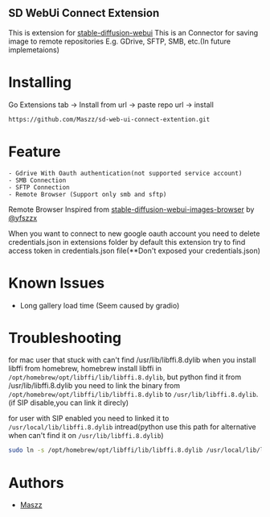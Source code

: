 ## SD WebUi Connect Extension

This is extension for [stable-diffusion-webui](https://github.com/AUTOMATIC1111/stable-diffusion-webui)
This is an Connector for saving image to remote repositories E.g. GDrive, SFTP, SMB, etc.(In future implemetaions)


# Installing
Go Extensions tab -> Install from url -> paste repo url -> install

```bash
https://github.com/Maszz/sd-web-ui-connect-extention.git
```

# Feature

    - Gdrive With Oauth authentication(not supported service account)
    - SMB Connection
    - SFTP Connection
    - Remote Browser (Support only smb and sftp) 

Remote Browser Inspired from [stable-diffusion-webui-images-browser](https://github.com/yfszzx/stable-diffusion-webui-images-browser) by [@yfszzx](https://github.com/yfszzx)

When you want to connect to new google oauth account you need to delete credentials.json in extensions folder
by default this extension try to find access token in credentials.json file(**Don't exposed your credentials.json)

# Known Issues

- Long gallery load time (Seem caused by gradio)


# Troubleshooting
for mac user that stuck with can't find /usr/lib/libffi.8.dylib when you install libffi from homebrew, homebrew install libffi in `/opt/homebrew/opt/libffi/lib/libffi.8.dylib`, but python find it from /usr/lib/libffi.8.dylib you need to link the binary from `/opt/homebrew/opt/libffi/lib/libffi.8.dylib` to `/usr/lib/libffi.8.dylib`.(if SIP disable,you can link it direcly)

for user with SIP enabled you need to linked it to `/usr/local/lib/libffi.8.dylib` intread(python use this path for alternative when can't find it on `/usr/lib/libffi.8.dylib`)

```bash
sudo ln -s /opt/homebrew/opt/libffi/lib/libffi.8.dylib /usr/local/lib/libffi.8.dylib  
```


# Authors
- [Maszz](https://github.com/Maszz)
